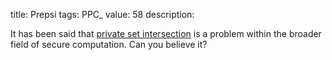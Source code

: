 title: Prepsi
tags: PPC_
value: 58
description: <p>It has been said that <a href="/tasks/prepsi_d5a2c0379e3bacb4987ee0e79dee03a176434eb9.txz">private set intersection</a> is a problem within the broader field of secure computation. Can you believe it?</p>
